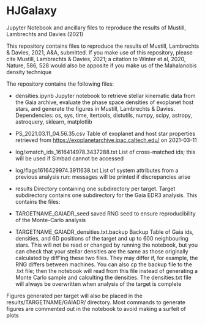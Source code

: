 # HJGalaxy
Jupyter Notebook and ancillary files to reproduce the results of Mustill, Lambrechts and Davies (2021)

This repository contains files to reproduce the results of Mustill, Lambrechts & Davies, 2021, A&A, submitted.
If you make use of this repository, please cite Mustill, Lambrechts & Davies, 2021; a citation to Winter et al, 2020, Nature, 586, 528
would also be apposite if you make us of the Mahalanobis density technique

The repository contains the following files:

 - densities.ipynb
 Jupyter notebook to retrieve stellar kinematic data from the Gaia archive, evaluate the phase space densities of exoplanet host stars,
 and generate the figures in Mustill, Lambrechts & Davies.
 Dependencies: os, sys, time, itertools, distutils, numpy, scipy, astropy, astroquery, sklearn, matplotlib
 
 - PS_2021.03.11_04.56.35.csv
 Table of exoplanet and host star properties retrieved from https://exoplanetarchive.ipac.caltech.edu/ on 2021-03-11
 
 - log/xmatch_ids_1616414978.3437288.txt
 List of cross-matched ids; this will be used if Simbad cannot be accessed
 
 - log/flags1616429974.3911638.txt
 List of system attributes from a previous analysis run: messages will be printed if discrepancies arise
 
 - results
 Directory containing one subdirectory per target. Target subdirectory contains one subdirectory for the Gaia EDR3 analysis. This 
 contains the files:
  
  - TARGETNAME_GAIADR_seed
  saved RNG seed to ensure reproducibility of the Monte-Carlo analysis
    
  - TARGETNAME_GAIADR_densities.txt.backup
  Backup Table of Gaia ids, densities, and 6D positions of the target and up to 600 neighbouring stars. This will not be read or changed
  by running the notebook, but you can check that your stellar densities are the same as those originally calculated by diff'ing these 
  two files. They may differ if, for example, the RNG differs between machines. You can also cp the backup file to the .txt file; then the
  notebook will read from this file instead of generating a Monte Carlo sample and calculting the densities. The densities.txt file will
  always be overwritten when analysis of the target is complete
  
 Figures generated per target will also be placed in the results/TARGETNAME/GAIADR/ directory. Most commands to generate figures are 
 commented out in the notebook to avoid making a surfeit of plots 
